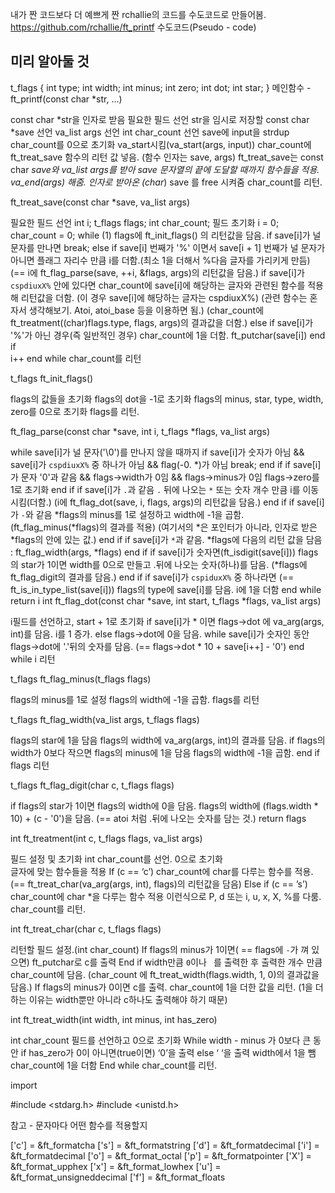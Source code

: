 내가 짠 코드보다 더 예쁘게 짠 rchallie의 코드를 수도코드로 만들어봄.
https://github.com/rchallie/ft_printf
수도코드(Pseudo - code)

미리 알아둘 것
-
t_flags
{
        int type;
        int width;
        int minus;
        int zero;
        int dot;
        int star;
}
메인함수 - ft_printf(const char *str, …)

 
const char *str을 인자로 받음
필요한 필드 선언
        str을 임시로 저장할 const char *save 선언
        va_list args 선언
        int char_count 선언
save에 input을 strdup
char_count를 0으로 초기화
va_start시킴(va_start(args, input))
char_count에 ft_treat_save 함수의 리턴 값 넣음. (함수 인자는 save, args)
        ft_treat_save는 const char *save와 va_list args를 받아 save 문자열의 끝에 도달할 때까지 함수들을 적용.
va_end(args) 해줌.
인자로 받아온 (char*) save 를 free 시켜줌
char_count를 리턴.
 
ft_treat_save(const char *save, va_list args)
 
필요한 필드 선언
        int i;
        t_flags flags;
        int char_count;
필드 초기화
        i = 0;
        char_count = 0;
while (1)
        flags에 ft_init_flags() 의 리턴값을 담음.
        if save[i]가 널 문자를 만나면
               break;
        else if save[i] 번째가 '%' 이면서 save[i + 1] 번째가 널 문자가 아니면
            플래그 자리수 만큼 i를 더함.(최소 1을 더해서 %다음 글자를 가리키게 만듬)
            (== i에 ft_flag_parse(save, ++i, &flags, args)의 리턴값을 담음.)
            if save[i]가 `cspdiuxX%` 안에 있다면
                    char_count에 save[i]에 해당하는 글자와 관련된 함수를 적용해 리턴값을 더함.
                   (이 경우 save[i]에 해당하는 글자는 cspdiuxX%)
                   (관련 함수는 혼자서 생각해보기. Atoi, atoi_base 등을 이용하면 됨.)
                    (char_count에 ft_treatment((char)flags.type, flags, args)의 결과값을 더함.)
            else if save[i]가 '%'가 아닌 경우(즉 일반적인 경우)
                    char_count에 1을 더함.
                   ft_putchar(save[i])
        end if    
        i++
end while
char_count를 리턴
 
t_flags ft_init_flags()

flags의 값들을 초기화
        flags의 dot을 -1로 초기화
        flags의 minus, star, type, width, zero를 0으로 초기화
flags를 리턴.
 
 
ft_flag_parse(const char *save, int i, t_flags *flags, va_list args)

while save[i]가 널 문자('\0')를 만나지 않을 때까지
          if save[i]가 숫자가 아님 && save[i]가 `cspdiuxX%` 중 하나가 아님 && flag(-0. *)가 아님
                   break;
            end if
           if save[i]가 문자 '0'과 같음 && flags->width가 0임 && flags->minus가 0임
                  flags->zero를 1로 초기화
            end if
            if save[i]가 `.`과 같음
                   `.` 뒤에 나오는 `*` 또는 숫자 개수 만큼 i를 이동시킴(더함.)
                    (i에 ft_flag_dot(save, i, flags, args)의 리턴값을 담음.)
            end if
            if save[i]가 `-`와 같음
                  *flags의 minus를 1로 설정하고 width에 -1을 곱함.
                  (ft_flag_minus(*flags)의 결과를 적용)
                   (여기서의 *은 포인터가 아니라, 인자로 받은 *flags의 안에 있는 값.)
           end if
           if save[i]가 `*`과 같음.
           *flags에 다음의 리턴 값을 담음 : ft_flag_width(args, *flags)
            end if
           if save[i]가 숫자면(ft_isdigit(save[i]))
                   flags의 star가 1이면 width를 0으로 만들고 .뒤에 나오는 숫자(하나)를 담음.
                    (*flags에 ft_flag_digit의 결과를 담음.)
           end if
           if save[i]가 `cspiduxX%` 중 하나라면
           (== ft_is_in_type_list(save[i]))
                 flags의 type에 save[i]를 담음.
            i에 1을 더함
            end while
return i
int ft_flag_dot(const char *save, int start, t_flags *flags, va_list args)

 
i필드를 선언하고, start + 1로 초기화
if save[i]가 * 이면
        flags->dot 에 va_arg(args, int)를 담음.
       i를 1 증가.
else
        flags->dot에 0을 담음.
        while save[i]가 숫자인 동안
               flags->dot에 '.'뒤의 숫자를 담음.
                (== flags->dot * 10 + save[i++] - '0')
       end while
i 리턴
 
t_flags ft_flag_minus(t_flags flags)

 
flags의 minus를 1로 설정
flags의 width에 -1을 곱함.
flags를 리턴
 
 
t_flags ft_flag_width(va_list args, t_flags flags)

 
flags의 star에 1을 담음
flags의 width에 va_arg(args, int)의 결과를 담음.
if flags의 width가 0보다 작으면
        flags의 minus에 1을 담음
        flags의 width에 -1을 곱함.
end if
flags 리턴
 
t_flags ft_flag_digit(char c, t_flags flags)

 
if flags의 star가 1이면
       flags의 width에 0을 담음.
flags의 width에 (flags.width * 10) + (c - '0')을 담음.
(== atoi 처럼 .뒤에 나오는 숫자를 담는 것.)
return flags
 
 
int ft_treatment(int c, t_flags flags, va_list args)

필드 설정 및 초기화 
        int char_count를 선언. 0으로 초기화    
글자에 맞는 함수들을 적용
        If (c == ‘c’)
                char_count에 char를 다루는 함수를 적용.
                (== ft_treat_char(va_arg(args, int), flags)의 리턴값을 담음) 
       Else if (c == ’s’)
               char_count에 char *을 다루는 함수 적용
        이런식으로
       P, d 또는 i, u, x, X, %를 다룸.
char_count를 리턴.
 
 
int ft_treat_char(char c, t_flags flags)

리턴할 필드 설정.(int char_count)
If flags의 minus가 1이면( == flags에 `-`가 껴 있으면)
       ft_putchar로 c를 출력
End if
width만큼 `0`이나 ` `를 출력한 후 출력한 개수 만큼 char_count에 담음.
(char_count 에 ft_treat_width(flags.width, 1, 0)의 결과값을 담음.)
If flags의 minus가 0이면
        c를 출력.
char_count에 1을 더한 값을 리턴.
(1을 더하는 이유는 width뿐만 아니라 c하나도 출력해야 하기 때문)
 
 
 
 
int ft_treat_width(int width, int minus, int has_zero)

int char_count 필드를 선언하고 0으로 초기화
While width - minus 가 0보다 큰 동안
        if has_zero가 0이 아니면(true이면)
                ‘0’을 출력
       else
              ‘ ‘을 출력
        width에서 1을 뺌
        char_count에 1을 더함
End while
char_count를 리턴. 
 
import
 
#include <stdarg.h>
#include <unistd.h>
 
 
참고 - 문자마다 어떤 함수를 적용할지

 
['c'] = &ft_formatcha
['s'] = &ft_formatstring
['d'] = &ft_formatdecimal
['i'] = &ft_formatdecimal
['o'] = &ft_format_octal
['p'] = &ft_formatpointer
['X'] = &ft_format_upphex
['x'] = &ft_format_lowhex
['u'] = &ft_format_unsigneddecimal
['f'] = &ft_format_floats
